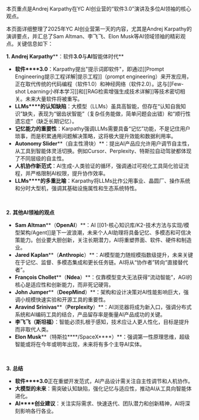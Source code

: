本页重点是Andrej Karpathy在YC AI创业营的“软件3.0”演讲及多位AI领袖的核心观点。

本页面详细整理了2025年YC AI创业营第一天的内容，尤其是Andrej Karpathy的演讲要点，并汇总了Sam Altman、李飞飞、Elon Musk等AI领域领袖的精彩观点。关键信息如下：

**1. Andrej Karpathy****：软件****3.0****与****AI****智能体时代** 

- **软件****3.0**：Karpathy提出"提示词即软件"，即通过[[Prompt Engineering提示工程详解|提示工程]]（prompt engineering）来开发应用，正在取代传统的代码编程（软件1.0）和神经网络（软件2.0）。这与[[Few-shot Learning小样本学习]]和[[RAG检索增强生成技术详解]]等技术密切相关。未来大量软件将被重写。
- **LLMs****的认知缺陷**：大模型（LLMs）虽具高智能，但存在“认知自我知识”缺失，表现为“锯齿状智能”（复杂任务能做，简单问题会出错）和“顺行性遗忘症”（缺乏长期记忆）。
- **记忆能力的重要性**：Karpathy强调LLMs需要具备“记忆”功能，不是记住用户琐事，而是积累通用问题解决策略，这将极大提升效能和数据利用率。
- **Autonomy Slider****（自主性滑块）**：提出AI产品应允许用户调节自主性，从工具到智能体灵活切换。例如Cursor、Perplexity、特斯拉自动驾驶都体现了不同层级的自主性。
- **人机协作新范式**：AI生成-人类验证的循环，强调通过可视化工具简化验证流程，并严格限制AI权限，提升协作效率。
- **LLMs****的多重比喻**：Karpathy将LLMs比作公用事业、晶圆厂、操作系统和分时大型机，强调其基础设施属性和生态系统特性。

[​⁠](https://zhuanlan.zhihu.com/p/1918831424372445652)

**2.** **其他****AI****领袖的观点** 

- **Sam Altman****（****OpenAI****）**：AI [[01-核心知识库/K2-技术方法与实现/模型架构/Agent]]是下一波浪潮，未来个人AI助理将具备记忆、多模态和可信决策能力。创业要大胆创新，关注长期潜力，AI将重塑界面、软件、硬件和制造业。
- **Jared Kaplan****（****Anthropic****）**：AI模型能力随规模指数级提升，未来关键在于记忆、监督、多模态集成和更长任务链。AI将从“协作者”转向“直接替代者”。
- **François Chollet****（****Ndea****）**：仅靠模型变大无法获得“流动智能”，AGI的核心是适应性和创新能力，而非死记硬背。
- **John Jumper****（****DeepMind****）**：架构和设计决策对AI性能影响巨大，强调小规模快速实验和开源工具的重要性。
- **Aravind Srinivas****（****Perplexity****）**：AI浏览器将成为新入口，强调分布式系统和AI编码工具的结合，产品留存率是衡量AI产品成功的关键。
- **李飞飞（斯坦福）**：智能必须扎根于感知，技术应让人更人性化，目标是提升而非取代人类。
- **Elon Musk****（特斯拉****/SpaceX****）**：强调第一性原理思维，超级智能或将在今年或明年出现，未来将有多个主导AI实体。

[​⁠](https://zhuanlan.zhihu.com/p/1918831424372445652)

**3.** **总结** 

- **软件****3.0**正在重塑开发范式，AI产品设计需关注自主性调节和人机协作。
- **大模型的未来**：需突破认知缺陷，强化记忆与适应性，推动AI从工具向智能体进化。
- **AI****创业建议**：关注实际需求、快速迭代、团队潜力和创新精神，AI将深刻影响各行各业。

[​⁠](https://zhuanlan.zhihu.com/p/1918831424372445652)